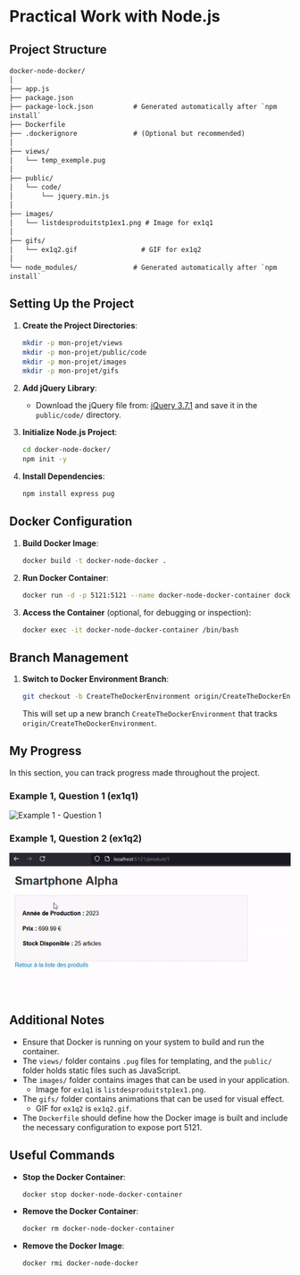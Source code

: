 # Practical Work with Node.js

## Project Structure

```
docker-node-docker/
│
├── app.js
├── package.json
├── package-lock.json          # Generated automatically after `npm install`
├── Dockerfile
├── .dockerignore              # (Optional but recommended)
│
├── views/
│   └── temp_exemple.pug
│
├── public/
│   └── code/
│       └── jquery.min.js
│
├── images/
│   └── listdesproduitstp1ex1.png # Image for ex1q1
│
├── gifs/
│   └── ex1q2.gif                # GIF for ex1q2
│
└── node_modules/              # Generated automatically after `npm install`
```

## Setting Up the Project

1. **Create the Project Directories**:
   ```sh
   mkdir -p mon-projet/views
   mkdir -p mon-projet/public/code
   mkdir -p mon-projet/images
   mkdir -p mon-projet/gifs
   ```

2. **Add jQuery Library**: 
   - Download the jQuery file from: [jQuery 3.7.1](https://cdnjs.cloudflare.com/ajax/libs/jquery/3.7.1/jquery.min.js) and save it in the `public/code/` directory.

3. **Initialize Node.js Project**:
   ```sh
   cd docker-node-docker/
   npm init -y
   ```

4. **Install Dependencies**:
   ```sh
   npm install express pug
   ```

## Docker Configuration

1. **Build Docker Image**:
   ```sh
   docker build -t docker-node-docker .
   ```

2. **Run Docker Container**:
   ```sh
   docker run -d -p 5121:5121 --name docker-node-docker-container docker-node-docker
   ```

3. **Access the Container** (optional, for debugging or inspection):
   ```sh
   docker exec -it docker-node-docker-container /bin/bash
   ```

## Branch Management

1. **Switch to Docker Environment Branch**:
   ```sh
   git checkout -b CreateTheDockerEnvironment origin/CreateTheDockerEnvironment
   ```
   
   This will set up a new branch `CreateTheDockerEnvironment` that tracks `origin/CreateTheDockerEnvironment`.

## My Progress

In this section, you can track progress made throughout the project.

### Example 1, Question 1 (ex1q1)
![Example 1 - Question 1](images/listdesproduitstp1ex1.png)

### Example 1, Question 2 (ex1q2)
![Example 1 - Question 2](gifs/ex1q2.gif)

## Additional Notes

- Ensure that Docker is running on your system to build and run the container.
- The `views/` folder contains `.pug` files for templating, and the `public/` folder holds static files such as JavaScript.
- The `images/` folder contains images that can be used in your application.
  - Image for `ex1q1` is `listdesproduitstp1ex1.png`.
- The `gifs/` folder contains animations that can be used for visual effect.
  - GIF for `ex1q2` is `ex1q2.gif`.
- The `Dockerfile` should define how the Docker image is built and include the necessary configuration to expose port 5121.

## Useful Commands

- **Stop the Docker Container**:
  ```sh
  docker stop docker-node-docker-container
  ```

- **Remove the Docker Container**:
  ```sh
  docker rm docker-node-docker-container
  ```

- **Remove the Docker Image**:
  ```sh
  docker rmi docker-node-docker
  